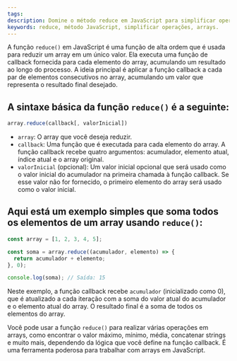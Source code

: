```yaml
---
tags: 
description: Domine o método reduce em JavaScript para simplificar operações complexas em arrays.
keywords: reduce, método JavaScript, simplificar operações, arrays.
---
```

A função `reduce()` em JavaScript é uma função de alta ordem que é usada para reduzir um array em um único valor. Ela executa uma função de callback fornecida para cada elemento do array, acumulando um resultado ao longo do processo. A ideia principal é aplicar a função callback a cada par de elementos consecutivos no array, acumulando um valor que representa o resultado final desejado.

## A sintaxe básica da função `reduce()` é a seguinte:

```javascript
array.reduce(callback[, valorInicial])
```

- `array`: O array que você deseja reduzir.
- `callback`: Uma função que é executada para cada elemento do array. A função callback recebe quatro argumentos: acumulador, elemento atual, índice atual e o array original.
- `valorInicial` (opcional): Um valor inicial opcional que será usado como o valor inicial do acumulador na primeira chamada à função callback. Se esse valor não for fornecido, o primeiro elemento do array será usado como o valor inicial.

## Aqui está um exemplo simples que soma todos os elementos de um array usando `reduce()`:

```javascript
const array = [1, 2, 3, 4, 5];

const soma = array.reduce((acumulador, elemento) => {
  return acumulador + elemento;
}, 0);

console.log(soma); // Saída: 15
```

Neste exemplo, a função callback recebe `acumulador` (inicializado como 0), que é atualizado a cada iteração com a soma do valor atual do acumulador e o elemento atual do array. O resultado final é a soma de todos os elementos do array.

Você pode usar a função `reduce()` para realizar várias operações em arrays, como encontrar o valor máximo, mínimo, média, concatenar strings e muito mais, dependendo da lógica que você define na função callback. É uma ferramenta poderosa para trabalhar com arrays em JavaScript.